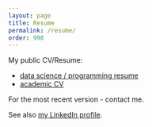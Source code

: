 ```yaml
---
layout: page
title: Resume
permalink: /resume/
order: 998
---
```


My public CV/Resume:

* [data science / programming resume](https://github.com/stared/cv-resume/blob/master/piotr_migdal_cv_prog.pdf?raw=true)
* [academic CV](https://github.com/stared/cv-resume/blob/master/piotr_migdal_cv_sci.pdf?raw=true)

For the most recent version - contact me.

See also [my LinkedIn profile](https://www.linkedin.com/in/piotrmigdal).
